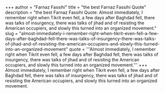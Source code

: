 +++
author = "Farnaz Fassihi"
title = "the best Farnaz Fassihi Quote"
description = "the best Farnaz Fassihi Quote: Almost immediately, I remember right when Tikrit even fell, a few days after Baghdad fell, there was talks of insurgency, there was talks of jihad and of resisting the American occupiers, and slowly this turned into an organized movement."
slug = "almost-immediately-i-remember-right-when-tikrit-even-fell-a-few-days-after-baghdad-fell-there-was-talks-of-insurgency-there-was-talks-of-jihad-and-of-resisting-the-american-occupiers-and-slowly-this-turned-into-an-organized-movement"
quote = '''Almost immediately, I remember right when Tikrit even fell, a few days after Baghdad fell, there was talks of insurgency, there was talks of jihad and of resisting the American occupiers, and slowly this turned into an organized movement.'''
+++
Almost immediately, I remember right when Tikrit even fell, a few days after Baghdad fell, there was talks of insurgency, there was talks of jihad and of resisting the American occupiers, and slowly this turned into an organized movement.

